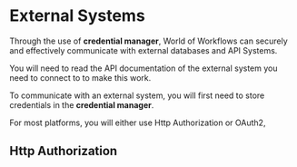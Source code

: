# External Systems
Through the use of **credential manager**, World of Workflows can securely and effectively communicate with external databases and API Systems.

You will need to read the API documentation of the external system you need to connect to to make this work.

To communicate with an external system, you will first need to store credentials in the **credential manager**.

For most platforms, you will either use Http Authorization or OAuth2,

## Http Authorization

